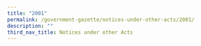 ```yaml
---
title: "2001"
permalink: /government-gazette/notices-under-other-acts/2001/
description: ""
third_nav_title: Notices under other Acts
---
```

